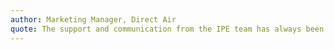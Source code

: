 ```yaml
---
author: Marketing Manager, Direct Air
quote: The support and communication from the IPE team has always been second to none. The team understand our marketplace, and are very professional and approachable, always prepared to respond to anything we need.
---
```







